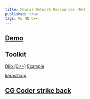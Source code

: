 ```yaml
---
title: Neural Network Ressources (NN)
published: true
tags: ML NN C++
---
```

## [Demo]()
## Toolkit
[Dlib (C++)](https://github.com/davisking/dlib)
[Example](http://dlib.net/dnn_introduction_ex.cpp.html)

[keras2cpp](https://github.com/KongCang/keras2cpp)

## [CG Coder strike back](https://www.codingame.com/forum/t/neural-network-ressources/1667/12)

